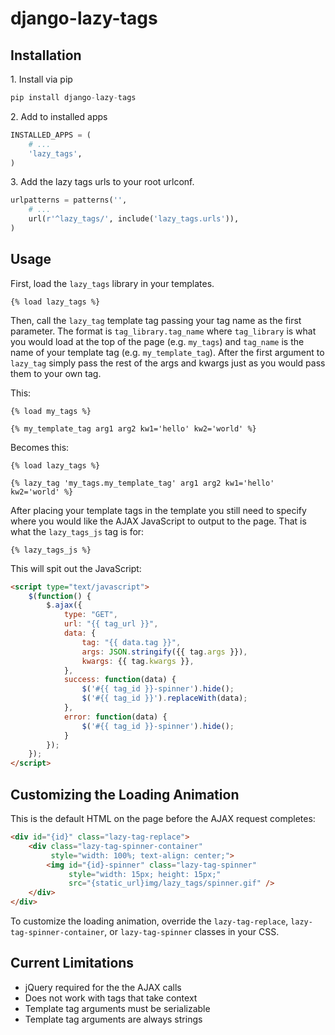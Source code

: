 # django-lazy-tags

## Installation

1\. Install via pip

```python
pip install django-lazy-tags
```

2\. Add to installed apps

```python
INSTALLED_APPS = (
    # ...
    'lazy_tags',
)
```

3\. Add the lazy tags urls to your root urlconf.

```python
urlpatterns = patterns('',
    # ...
    url(r'^lazy_tags/', include('lazy_tags.urls')),
)
```

## Usage

First, load the `lazy_tags` library in your templates.

```htmldjango
{% load lazy_tags %}
```

Then, call the `lazy_tag` template tag passing your tag name as the first parameter. The format is `tag_library.tag_name` where `tag_library` is what you would load at the top of the page (e.g. `my_tags`) and `tag_name` is the name of your template tag (e.g. `my_template_tag`). After the first argument to `lazy_tag` simply pass the rest of the args and kwargs just as you would pass them to your own tag.

This:

```htmldjango
{% load my_tags %}

{% my_template_tag arg1 arg2 kw1='hello' kw2='world' %}
```

Becomes this:

```htmldjango
{% load lazy_tags %}

{% lazy_tag 'my_tags.my_template_tag' arg1 arg2 kw1='hello' kw2='world' %}
```

After placing your template tags in the template you still need to specify where you would like the AJAX JavaScript to output to the page. That is what the `lazy_tags_js` tag is for:

```htmldjango
{% lazy_tags_js %}
```

This will spit out the JavaScript:

```html
<script type="text/javascript">
    $(function() {
        $.ajax({
            type: "GET",
            url: "{{ tag_url }}",
            data: {
                tag: "{{ data.tag }}",
                args: JSON.stringify({{ tag.args }}),
                kwargs: {{ tag.kwargs }},
            },
            success: function(data) {
                $('#{{ tag_id }}-spinner').hide();
                $('#{{ tag_id }}').replaceWith(data);
            },
            error: function(data) {
                $('#{{ tag_id }}-spinner').hide();
            }
        });
    });
</script>
```


## Customizing the Loading Animation

This is the default HTML on the page before the AJAX request completes:

```html
<div id="{id}" class="lazy-tag-replace">
    <div class="lazy-tag-spinner-container"
         style="width: 100%; text-align: center;">
        <img id="{id}-spinner" class="lazy-tag-spinner"
             style="width: 15px; height: 15px;"
             src="{static_url}img/lazy_tags/spinner.gif" />
    </div>
</div>
```

To customize the loading animation, override the `lazy-tag-replace`, `lazy-tag-spinner-container`, or `lazy-tag-spinner` classes in your CSS.


## Current Limitations

* jQuery required for the the AJAX calls
* Does not work with tags that take context
* Template tag arguments must be serializable
* Template tag arguments are always strings
